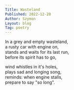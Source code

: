 ```yaml
---
Title: Wasteland
Published: 2022-12-20
Author: Szymon  
Layout: blog  
Tag: poetry  
---
```


In a grey and empty wasteland,  
a rusty car with engine on,  
stands and waits for its last run,  
before its spirit has to go,  

wind whistles in it's holes,  
plays sad and longing song,  
reminds: when engine stalls,  
prepare to say "so long".
